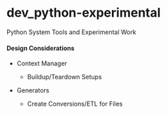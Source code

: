 # dev_python-experimental
Python System Tools and Experimental Work

#### Design Considerations
- Context Manager
  - Buildup/Teardown Setups

- Generators
  - Create Conversions/ETL for Files
